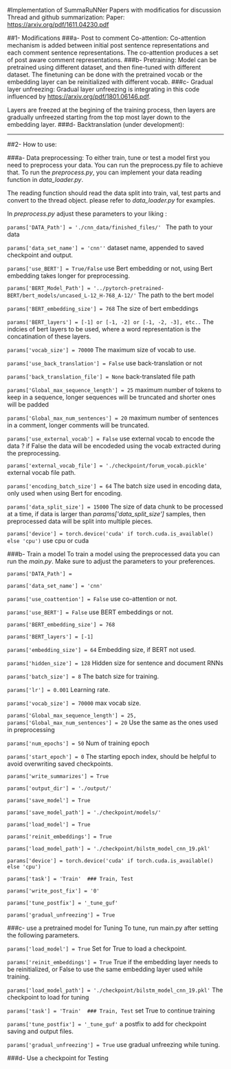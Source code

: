 #Implementation of SummaRuNNer Papers with modificatios for discussion Thread and github summarization:
Paper: https://arxiv.org/pdf/1611.04230.pdf

##1- Modifications
###a- Post to comment Co-attention:
Co-attention mechanism is added between initial post sentence representations and each comment sentence representations. 
The co-attention produces a set of post aware comment representations.
###b- Pretraining:
Model can be pretrained using different dataset, and then fine-tuned with different dataset.
 The finetuning can be done with the pretrained vocab or the embedding layer can be reinitialized with different vocab.
###c- Gradual layer unfreezing:
Gradual layer unfreezing is integrating in this code influenced by https://arxiv.org/pdf/1801.06146.pdf.

Layers are freezed at the begining of the training process, then layers are gradually unfreezed starting from the top most layer down to the embedding layer. 
###d- Backtranslation (under development):

--------------------------------
##2- How to use:

###a- Data preprocessing:
To either train, tune or test a model first you need to preprocess your data. You can run the preprocess.py file to achieve that.
To run the _preprocess.py_, you can implement your data reading function in _data_loader.py_.

The reading function should read the data split into train, val, test parts and convert to the thread object. please refer to _data_loader.py_ for examples.

In _preprocess.py_ adjust these parameters to your liking :

`params['DATA_Path'] = './cnn_data/finished_files/' ` The path to your data

`params['data_set_name'] = 'cnn''` dataset name, appended to saved checkpoint and output.

`params['use_BERT'] = True/False` use Bert embedding or not, using Bert embedding takes longer for preprocessing.

`params['BERT_Model_Path'] = '../pytorch-pretrained-BERT/bert_models/uncased_L-12_H-768_A-12/'` The path to the bert model

`params['BERT_embedding_size'] = 768` The size of bert embeddings

`params['BERT_layers'] = [-1] or [-1, -2] or [-1, -2, -3], etc..` The indcies of bert layers to be used, where a word representation is the concatination of these layers.

`params['vocab_size'] = 70000` The maximum size of vocab to use.

`params['use_back_translation'] = False` use back-translation or not

`params['back_translation_file'] = None` back-translated file path

`params['Global_max_sequence_length'] = 25` maximum number of tokens to keep in a sequence,
 longer sequences will be truncated and shorter ones will be padded

`params['Global_max_num_sentences'] = 20` maximum number of sentences in a comment, longer comments will be truncated.

`params['use_external_vocab'] = False` use external vocab to encode the data ? if False the data will be 
encodeded using the vocab extracted during the preprocessing.

`params['external_vocab_file'] = './checkpoint/forum_vocab.pickle'` external vocab file path.

`params['encoding_batch_size'] = 64` The batch size used in encoding data, only used when using Bert for encoding.

`params['data_split_size'] = 15000` The size of data chunk to be processed at a time, if data is larger than _params['data_split_size']_ samples,
then preprocessed data will be split into multiple pieces.

`params['device'] = torch.device('cuda' if torch.cuda.is_available() else 'cpu')` use cpu or cuda


###b- Train a model
To train a model using the preprocessed data you can run the _main.py_. Make sure to 
adjust the parameters to your preferences.

`params['DATA_Path'] = `

`params['data_set_name'] = 'cnn'`

`params['use_coattention'] = False` use co-attention or not.

`params['use_BERT'] = False` use BERT embeddings or not.

`params['BERT_embedding_size'] = 768`

`params['BERT_layers'] = [-1]`

`params['embedding_size'] = 64` Embedding size, if BERT not used.

`params['hidden_size'] = 128` Hidden size for sentence and document RNNs

`params['batch_size'] = 8` The batch size for training.

`params['lr'] = 0.001` Learning rate.

`params['vocab_size'] = 70000` max vocab size.

`params['Global_max_sequence_length'] = 25, params['Global_max_num_sentences'] = 20` Use the same as the ones used in preprocessing

`params['num_epochs'] = 50` Num of training epoch

`params['start_epoch'] = 0` The starting epoch index, should be helpful to avoid overwriting saved checkpoints.

`params['write_summarizes'] = True` 

`params['output_dir'] = './output/'`

`params['save_model'] = True`

`params['save_model_path'] = './checkpoint/models/'`

`params['load_model'] = True`

`params['reinit_embeddings'] = True`

`params['load_model_path'] = './checkpoint/bilstm_model_cnn_19.pkl'`

`params['device'] = torch.device('cuda' if torch.cuda.is_available() else 'cpu')`

`params['task'] = 'Train'  ### Train, Test`

`params['write_post_fix'] = '0'`

`params['tune_postfix'] = '_tune_guf'`

`params['gradual_unfreezing'] = True`

###c- use a pretrained model for Tuning
To tune, run main.py after setting the following parameters.

`params['load_model'] = True` Set for True to load a checkpoint.

`params['reinit_embeddings'] = True` True if the embedding layer needs to be reinitialized, 
or False to use the same embedding layer used while training.

`params['load_model_path'] = './checkpoint/bilstm_model_cnn_19.pkl'` The checkpoint to load for tuning

`params['task'] = 'Train'  ### Train, Test` set True to continue training

`params['tune_postfix'] = '_tune_guf'` a postfix to add for checkpoint saving and output files.

`params['gradual_unfreezing'] = True` use gradual unfreezing while tuning.

###d- Use a checkpoint for Testing
